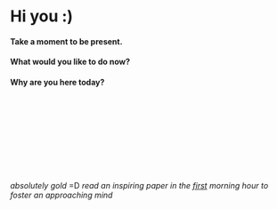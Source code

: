 # Hi you :)


#### Take a moment to be present.

#### What would you like to do now? 

#### Why are you here today?   




<br />

<br />
<br />
<br />
<br />
<br />
<br />
<br />





*absolutely gold* =D *read an inspiring paper in the [first](https://docs.google.com/document/d/1tBuChu0S_pp1xwI7NCaMnYqDrUVXh09vku8A7I9DuX8/edit) morning hour to foster an approaching mind*
